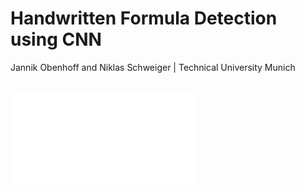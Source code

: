 # Handwritten Formula Detection using CNN
Jannik Obenhoff and Niklas Schweiger | Technical University Munich
##
<embed src="/out/report.pdf" type="application/pdf">
